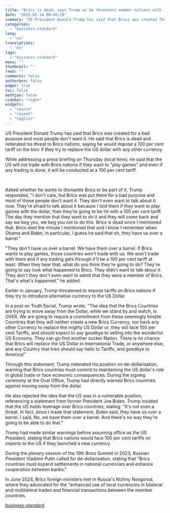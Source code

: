 ```yaml
---
title: "Brics is dead, says Trump as he threatens member nations with 100% tariff"
date: "2025-02-14 09:50:29"
summary: "US President Donald Trump has said that Brics was created for a bad purpose and most people don't want it. He said that Brics is dead and reiterated his threat to Brics nations, saying he would impose a 100 per cent tariff on the bloc if they try to replace..."
categories:
  - "business-standard"
lang:
  - "en"
translations:
  - "en"
tags:
  - "business-standard"
menu: ""
thumbnail: ""
lead: ""
comments: false
authorbox: false
pager: true
toc: false
mathjax: false
sidebar: "right"
widgets:
  - "search"
  - "recent"
  - "taglist"
---
```


US President Donald Trump has said that Brics was created for a bad purpose and most people don't want it. He said that Brics is dead and reiterated his threat to Brics nations, saying he would impose a 100 per cent tariff on the bloc if they try to replace the US dollar with any other currency.

While addressing a press briefing on Thursday (local time), he said that the US will not trade with Brics nations if they want to "play games" and even if any trading is done, it will be conducted at a 100 per cent tariff.

 

Asked whether he wants to dismantle Brics or be part of it, Trump responded, "I don't care, but Brics was put there for a bad purpose and most of those people don't want it. They don't even want to talk about it now. They're afraid to talk about it because I told them if they want to play games with the dollar, then they're going to be hit with a 100 per cent tariff. The day they mention that they want to do it and they will come back and say we beg you, we beg you not to do this. Brics is dead since I mentioned that. Brics died the minute I mentioned that and I know I remember when Obama and Biden, in particular, I guess he said that oh, they have us over a barrel."

"They don't have us over a barrel. We have them over a barrel. If Brics wants to play games, those countries won't trade with us. We won't trade with them and if any trading gets through it'll be a 100 per cent tariff at least. When they hear that, what do you think they're going to do? They're going to say look what happened to Brics. They didn't want to talk about it. They don't they don't even want to admit that they were a member of Brics. That's what's happened," he added.

Earlier in January, Trump threatened to impose tariffs on Brics nations if they try to introduce alternative currency to the US Dollar.

In a post on Truth Social, Trump wrote, "The idea that the Brics Countries are trying to move away from the Dollar, while we stand by and watch, is OVER. We are going to require a commitment from these seemingly hostile Countries that they will neither create a new Brics Currency, nor back any other Currency to replace the mighty US Dollar or, they will face 100 per cent Tariffs, and should expect to say goodbye to selling into the wonderful US Economy. They can go find another sucker Nation. There is no chance that Brics will replace the US Dollar in International Trade, or anywhere else, and any Country that tries should say hello to Tariffs, and goodbye to America!"

Through this statement, Trump reiterated his position on de-dollarisation, warning that Brics countries must commit to maintaining the US dollar's role in global trade or face economic consequences. During the signing ceremony at the Oval Office, Trump had directly warned Brics countries against moving away from the dollar.

He also rejected the idea that the US was in a vulnerable position, referencing a statement from former President Joe Biden. Trump insisted that the US holds leverage over Brics countries, stating: "It's not even a threat. In fact, since I made that statement, Biden said, they have us over a barrel. I said, No, we have them over a barrel. And there's no way they're going to be able to do that."

Trump had made similar warnings before assuming office as the US President, stating that Brics nations would face 100 per cent tariffs on imports to the US if they launched a new currency.

During the plenary session of the 15th Brics Summit in 2023, Russian President Vladimir Putin called for de-dollarisation, stating that "Brics countries must expand settlements in national currencies and enhance cooperation between banks."

In June 2024, Brics foreign ministers met in Russia's Nizhny Novgorod, where they advocated for the "enhanced use of local currencies in bilateral and multilateral trades and financial transactions between the member countries.

[business-standard](https://www.business-standard.com/world-news/brics-is-dead-says-trump-as-he-threatens-member-nations-with-100-tariff-125021400094_1.html)
